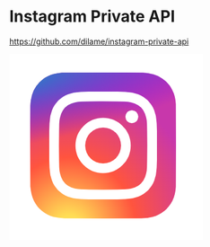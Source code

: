 # Instagram Private API

https://github.com/dilame/instagram-private-api

![Insta Logo](insta-logo.png)